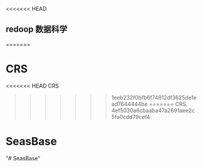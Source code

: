 <<<<<<< HEAD
## redoop 数据科学
=======
# CRS
<<<<<<< HEAD
CRS
>>>>>>> 1eeb232f0bfb6f74812df3625de1ead7644444be
=======
CRS.
>>>>>>> 4ef5030a6cbaaba47a2691aee2c5fa0cdd79cef4
# SeasBase
"# SeasBase" 
